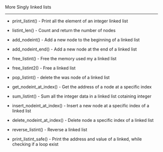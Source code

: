 


More Singly linked lists


-------------------------------------------------------


- print_listint() - Print all the element of an integer linked list


- listint_len() - Count and return the number of nodes


- add_nodeint() - Add a new node to the beginning of a linked list


- add_nodeint_end() - Add a new node at the end of a linked list


- free_listint() - Free the memory used my a linked list


- free_listint2() - Free a linked list


- pop_listint() - delete the was node of a linked list


- get_nodeint_at_index() - Get the address of a node at a specific index


- sum_listint() - Sum all the integer data in a linked list cotaining integer


- insert_nodeint_at_index() - Insert a new node at a specific index of a linked list


- delete_nodeint_at_index() - Delete node a specific index of a linked list


- reverse_listint() - Reverse a linked list


- print_listint_safe() - Print the address and value of a linked, while checking if a loop exist


